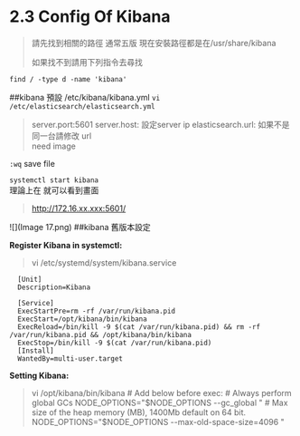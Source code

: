# 2.3 Config Of Kibana

>請先找到相關的路徑 
>通常五版 現在安裝路徑都是在/usr/share/kibana     
>
>如果找不到請用下列指令去尋找

`find / -type d -name 'kibana'`


##kibana 預設 /etc/kibana/kibana.yml
`vi /etc/elasticsearch/elasticsearch.yml`
>server.port:5601
>server.host: 設定server ip
>elasticsearch.url: 如果不是同一台請修改 url   
need image

`:wq` save file

`systemctl start kibana`   
理論上在 就可以看到畫面
>http://172.16.xx.xxx:5601/

![](Image 17.png)
##kibana 舊版本設定

**Register Kibana in systemctl:**
> vi /etc/systemd/system/kibana.service   

      [Unit]
      Description=Kibana

      [Service]
      ExecStartPre=rm -rf /var/run/kibana.pid
      ExecStart=/opt/kibana/bin/kibana
      ExecReload=/bin/kill -9 $(cat /var/run/kibana.pid) && rm -rf /var/run/kibana.pid && /opt/kibana/bin/kibana
      ExecStop=/bin/kill -9 $(cat /var/run/kibana.pid)
      [Install]
      WantedBy=multi-user.target

**Setting Kibana:**

> vi /opt/kibana/bin/kibana
        # Add below before exec:
        # Always perform global GCs
        NODE_OPTIONS="$NODE_OPTIONS --gc_global "
        # Max size of the heap memory (MB), 1400Mb default on 64 bit.
        NODE_OPTIONS="$NODE_OPTIONS --max-old-space-size=4096 "


